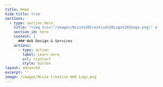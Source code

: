 ```yaml
---
title: Home
hide_title: true
sections:
  - type: section_hero
    title: "<img src=\"/images/Nixie%20Creative%20Logo%20Image.png\" alt=\"Purple hexagon logo with angled pink, blue, white and purple triangles inside\"\_style=\"width:250px;height:250px;\"> <a><h4>Nixie Creative</h4></a>"
    section_id: hero
    content: |
      ### Web Design & Services 
    actions:
      - type: action
        label: Learn more
        url: /contact
        style: button
layout: advanced
excerpt: ''
image: /images/Nixie Creative Web Logo.png
---
```

